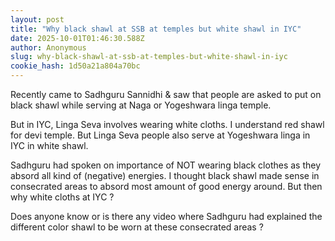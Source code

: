 ```yaml
---
layout: post
title: "Why black shawl at SSB at temples but white shawl in IYC"
date: 2025-10-01T01:46:30.588Z
author: Anonymous
slug: why-black-shawl-at-ssb-at-temples-but-white-shawl-in-iyc
cookie_hash: 1d50a21a804a70bc
---
```


Recently came to Sadhguru Sannidhi & saw that people are asked to put on black shawl while serving at Naga or Yogeshwara linga temple.

But in IYC, Linga Seva involves wearing white cloths. I understand red shawl for devi temple. But Linga Seva people also serve at Yogeshwara linga in IYC in white shawl.

Sadhguru had spoken on importance of NOT wearing black clothes as they absord all kind of (negative) energies. I thought black shawl made sense in consecrated areas to absord most amount of good energy around. But then why white cloths at IYC ?

Does anyone know or is there any video where Sadhguru had explained the different color shawl to be worn at these consecrated areas ?

